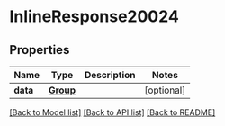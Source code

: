 # InlineResponse20024

## Properties
Name | Type | Description | Notes
------------ | ------------- | ------------- | -------------
**data** | [**Group**](Group.md) |  | [optional] 

[[Back to Model list]](../README.md#documentation-for-models) [[Back to API list]](../README.md#documentation-for-api-endpoints) [[Back to README]](../README.md)

